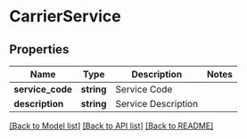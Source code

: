 # CarrierService

## Properties
Name | Type | Description | Notes
------------ | ------------- | ------------- | -------------
**service_code** | **string** | Service Code | 
**description** | **string** | Service Description | 

[[Back to Model list]](../../README.md#documentation-for-models) [[Back to API list]](../../README.md#documentation-for-api-endpoints) [[Back to README]](../../README.md)


